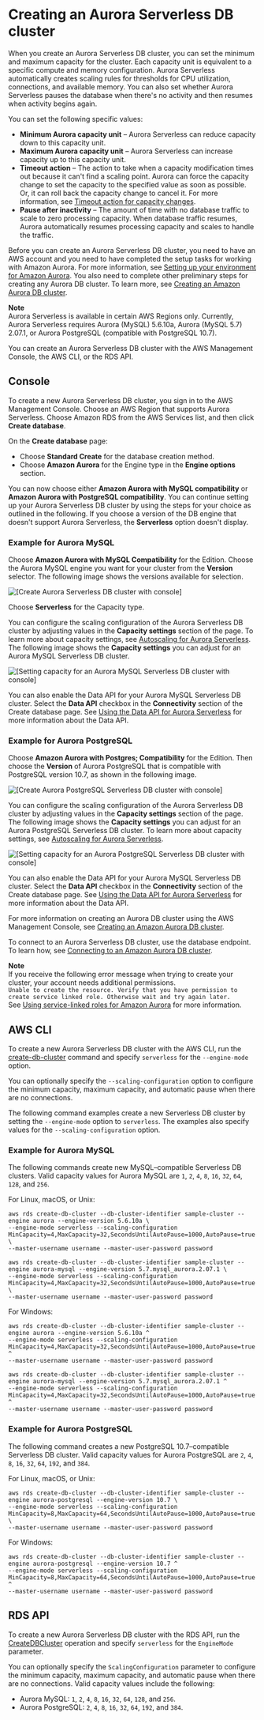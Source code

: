 # Creating an Aurora Serverless DB cluster<a name="aurora-serverless.create"></a>

When you create an Aurora Serverless DB cluster, you can set the minimum and maximum capacity for the cluster\. Each capacity unit is equivalent to a specific compute and memory configuration\. Aurora Serverless automatically creates scaling rules for thresholds for CPU utilization, connections, and available memory\. You can also set whether Aurora Serverless pauses the database when there's no activity and then resumes when activity begins again\.

You can set the following specific values:
+ **Minimum Aurora capacity unit** – Aurora Serverless can reduce capacity down to this capacity unit\.
+ **Maximum Aurora capacity unit** – Aurora Serverless can increase capacity up to this capacity unit\.
+ **Timeout action** – The action to take when a capacity modification times out because it can't find a scaling point\. Aurora can force the capacity change to set the capacity to the specified value as soon as possible\. Or, it can roll back the capacity change to cancel it\. For more information, see [Timeout action for capacity changes](aurora-serverless.how-it-works.md#aurora-serverless.how-it-works.timeout-action)\.
+ **Pause after inactivity** – The amount of time with no database traffic to scale to zero processing capacity\. When database traffic resumes, Aurora automatically resumes processing capacity and scales to handle the traffic\.

Before you can create an Aurora Serverless DB cluster, you need to have an AWS account and you need to have completed the setup tasks for working with Amazon Aurora\. For more information, see [Setting up your environment for Amazon Aurora](CHAP_SettingUp_Aurora.md)\. You also need to complete other preliminary steps for creating any Aurora DB cluster\. To learn more, see [Creating an Amazon Aurora DB cluster](Aurora.CreateInstance.md)\. 

**Note**  
 Aurora Serverless is available in certain AWS Regions only\. Currently, Aurora Serverless requires Aurora \(MySQL\) 5\.6\.10a, Aurora \(MySQL 5\.7\) 2\.07\.1, or Aurora PostgreSQL \(compatible with PostgreSQL 10\.7\)\. 

You can create an Aurora Serverless DB cluster with the AWS Management Console, the AWS CLI, or the RDS API\.

## Console<a name="aurora-serverless.create.console"></a>

To create a new Aurora Serverless DB cluster, you sign in to the AWS Management Console\. Choose an AWS Region that supports Aurora Serverless\. Choose Amazon RDS from the AWS Services list, and then click **Create database**\.

On the **Create database** page: 
+ Choose **Standard Create** for the database creation method\. 
+ Choose **Amazon Aurora** for the Engine type in the **Engine options** section\. 

You can now choose either **Amazon Aurora with MySQL compatibility** or **Amazon Aurora with PostgreSQL compatibility**\. You can continue setting up your Aurora Serverless DB cluster by using the steps for your choice as outlined in the following\. If you choose a version of the DB engine that doesn't support Aurora Serverless, the **Serverless** option doesn't display\. 

### Example for Aurora MySQL<a name="aurora-serverless.create.console.MySQL"></a>

Choose **Amazon Aurora with MySQL Compatibility** for the Edition\. Choose the Aurora MySQL engine you want for your cluster from the **Version** selector\. The following image shows the versions available for selection\. 

![\[Create Aurora Serverless DB cluster with console\]](http://docs.aws.amazon.com/AmazonRDS/latest/AuroraUserGuide/images/aurora-serverless-select.png)

Choose **Serverless** for the Capacity type\. 

You can configure the scaling configuration of the Aurora Serverless DB cluster by adjusting values in the **Capacity settings** section of the page\. To learn more about capacity settings, see [Autoscaling for Aurora Serverless](aurora-serverless.how-it-works.md#aurora-serverless.how-it-works.auto-scaling)\. The following image shows the **Capacity settings** you can adjust for an Aurora MySQL Serverless DB cluster\.

![\[Setting capacity for an Aurora MySQL Serverless DB cluster with console\]](http://docs.aws.amazon.com/AmazonRDS/latest/AuroraUserGuide/images/aurora-serverless-capacity.png)

You can also enable the Data API for your Aurora MySQL Serverless DB cluster\. Select the **Data API** checkbox in the **Connectivity** section of the Create database page\. See [Using the Data API for Aurora Serverless](data-api.md) for more information about the Data API\. 

### Example for Aurora PostgreSQL<a name="aurora-serverless.create.console.PostgreSQL"></a>

Choose **Amazon Aurora with Postgres; Compatibility** for the Edition\. Then choose the **Version** of Aurora PostgreSQL that is compatible with PostgreSQL version 10\.7, as shown in the following image\. 

![\[Create Aurora PostgreSQL Serverless DB cluster with console\]](http://docs.aws.amazon.com/AmazonRDS/latest/AuroraUserGuide/images/aurora-serverless-select-postgres.png)

You can configure the scaling configuration of the Aurora Serverless DB cluster by adjusting values in the **Capacity settings** section of the page\. The following image shows the **Capacity settings** you can adjust for an Aurora PostgreSQL Serverless DB cluster\. To learn more about capacity settings, see [Autoscaling for Aurora Serverless](aurora-serverless.how-it-works.md#aurora-serverless.how-it-works.auto-scaling)\. 

![\[Setting capacity for an Aurora PostgreSQL Serverless DB cluster with console\]](http://docs.aws.amazon.com/AmazonRDS/latest/AuroraUserGuide/images/aurora-serverless-capacity-postgres.png)

You can also enable the Data API for your Aurora MySQL Serverless DB cluster\. Select the **Data API** checkbox in the **Connectivity** section of the Create database page\. See [Using the Data API for Aurora Serverless](data-api.md) for more information about the Data API\. 

For more information on creating an Aurora DB cluster using the AWS Management Console, see [Creating an Amazon Aurora DB cluster](Aurora.CreateInstance.md)\.

To connect to an Aurora Serverless DB cluster, use the database endpoint\. To learn how, see [Connecting to an Amazon Aurora DB cluster](Aurora.Connecting.md)\.

**Note**  
If you receive the following error message when trying to create your cluster, your account needs additional permissions\.   
`Unable to create the resource. Verify that you have permission to create service linked role. Otherwise wait and try again later.`  
See [Using service\-linked roles for Amazon Aurora](UsingWithRDS.IAM.ServiceLinkedRoles.md) for more information\.

## AWS CLI<a name="aurora-serverless.create.cli"></a>

To create a new Aurora Serverless DB cluster with the AWS CLI, run the [create\-db\-cluster](https://docs.aws.amazon.com/cli/latest/reference/rds/create-db-cluster.html) command and specify `serverless` for the `--engine-mode` option\.

You can optionally specify the `--scaling-configuration` option to configure the minimum capacity, maximum capacity, and automatic pause when there are no connections\. 

The following command examples create a new Serverless DB cluster by setting the `--engine-mode` option to `serverless`\. The examples also specify values for the `--scaling-configuration` option\.

### Example for Aurora MySQL<a name="aurora-serverless.create.cli.MySQL"></a>

The following commands create new MySQL–compatible Serverless DB clusters\. Valid capacity values for Aurora MySQL are `1`, `2`, `4`, `8`, `16`, `32`, `64`, `128`, and `256`\.

For Linux, macOS, or Unix:

```
aws rds create-db-cluster --db-cluster-identifier sample-cluster --engine aurora --engine-version 5.6.10a \
--engine-mode serverless --scaling-configuration MinCapacity=4,MaxCapacity=32,SecondsUntilAutoPause=1000,AutoPause=true \
--master-username username --master-user-password password

aws rds create-db-cluster --db-cluster-identifier sample-cluster --engine aurora-mysql --engine-version 5.7.mysql_aurora.2.07.1 \
--engine-mode serverless --scaling-configuration MinCapacity=4,MaxCapacity=32,SecondsUntilAutoPause=1000,AutoPause=true \
--master-username username --master-user-password password
```

For Windows:

```
aws rds create-db-cluster --db-cluster-identifier sample-cluster --engine aurora --engine-version 5.6.10a ^
--engine-mode serverless --scaling-configuration MinCapacity=4,MaxCapacity=32,SecondsUntilAutoPause=1000,AutoPause=true ^
--master-username username --master-user-password password

aws rds create-db-cluster --db-cluster-identifier sample-cluster --engine aurora-mysql --engine-version 5.7.mysql_aurora.2.07.1 ^
--engine-mode serverless --scaling-configuration MinCapacity=4,MaxCapacity=32,SecondsUntilAutoPause=1000,AutoPause=true ^
--master-username username --master-user-password password
```

### Example for Aurora PostgreSQL<a name="aurora-serverless.create.cli.PostgreSQL"></a>

The following command creates a new PostgreSQL 10\.7–compatible Serverless DB cluster\. Valid capacity values for Aurora PostgreSQL are `2`, `4`, `8`, `16`, `32`, `64`, `192`, and `384`\.

For Linux, macOS, or Unix:

```
aws rds create-db-cluster --db-cluster-identifier sample-cluster --engine aurora-postgresql --engine-version 10.7 \
--engine-mode serverless --scaling-configuration MinCapacity=8,MaxCapacity=64,SecondsUntilAutoPause=1000,AutoPause=true \
--master-username username --master-user-password password
```

For Windows:

```
aws rds create-db-cluster --db-cluster-identifier sample-cluster --engine aurora-postgresql --engine-version 10.7 ^
--engine-mode serverless --scaling-configuration MinCapacity=8,MaxCapacity=64,SecondsUntilAutoPause=1000,AutoPause=true ^
--master-username username --master-user-password password
```

## RDS API<a name="aurora-serverless.create.api"></a>

To create a new Aurora Serverless DB cluster with the RDS API, run the [CreateDBCluster](https://docs.aws.amazon.com/AmazonRDS/latest/APIReference/API_CreateDBCluster.html) operation and specify `serverless` for the `EngineMode` parameter\.

You can optionally specify the `ScalingConfiguration` parameter to configure the minimum capacity, maximum capacity, and automatic pause when there are no connections\. Valid capacity values include the following:
+ Aurora MySQL: `1`, `2`, `4`, `8`, `16`, `32`, `64`, `128`, and `256`\.
+ Aurora PostgreSQL: `2`, `4`, `8`, `16`, `32`, `64`, `192`, and `384`\.